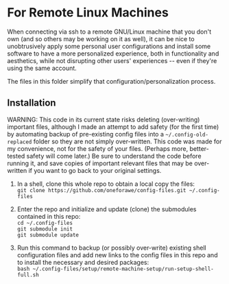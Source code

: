 # For Remote Linux Machines

When connecting via ssh to a remote GNU/Linux machine that you don't own (and so
others may be working on it as well), it can be nice to unobtrusively apply some
personal user configurations and install some software to have a more
personalized experience, both in functionality and aesthetics, while not
disrupting other users' experiences -- even if they're using the same account.

The files in this folder simplify that configuration/personalization process.


## Installation

WARNING: This code in its current state risks deleting (over-writing) important
files, although I made an attempt to add safety (for the first time) by
automating backup of pre-existing config files into a `~/.config-old-replaced`
folder so they are not simply over-written.  This code was made for my
convenience, not for the safety of your files.  (Perhaps more, better-tested
safety will come later.)  Be sure to understand the code before running it, and
save copies of important relevant files that may be over-written if you want to
go back to your original settings.

1. In a shell, clone this whole repo to obtain a local copy the files:  
   `git clone https://github.com/oneforawe/config-files.git ~/.config-files`

2. Enter the repo and initialize and update (clone) the submodules contained in
this repo:  
   `cd ~/.config-files`  
   `git submodule init`  
   `git submodule update`

3. Run this command to backup (or possibly over-write) existing shell
configuration files and add new links to the config files in this repo and to
install the necessary and desired packages:  
   `bash ~/.config-files/setup/remote-machine-setup/run-setup-shell-full.sh`
